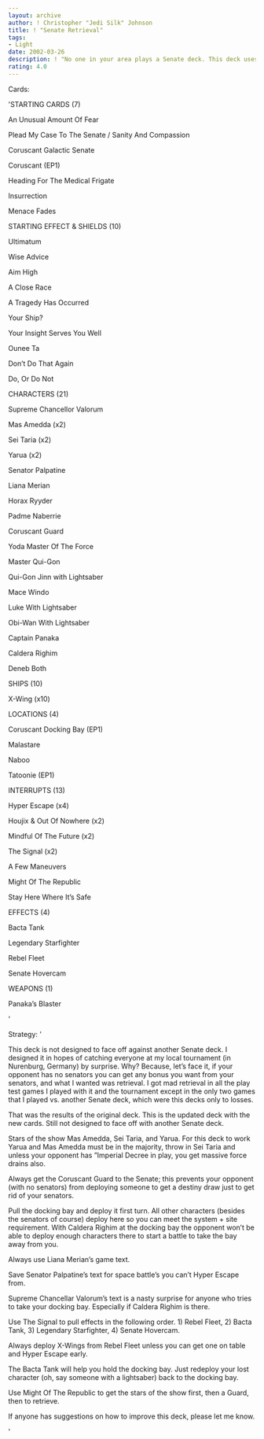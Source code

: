 ```yaml
---
layout: archive
author: ! Christopher "Jedi Silk" Johnson
title: ! "Senate Retrieval"
tags:
- Light
date: 2002-03-26
description: ! "No one in your area plays a Senate deck. This deck uses the senate to retrieve big time."
rating: 4.0
---
```

Cards: 

'STARTING CARDS (7) 

An Unusual Amount Of Fear

Plead My Case To The Senate / Sanity And Compassion 

Coruscant Galactic Senate 

Coruscant (EP1) 

Heading For The Medical Frigate 

Insurrection 

Menace Fades


STARTING EFFECT & SHIELDS (10)  

Ultimatum 

Wise Advice 

Aim High 

A Close Race 

A Tragedy Has Occurred 

Your Ship? 

Your Insight Serves You Well 

Ounee Ta 

Don’t Do That Again 

Do, Or Do Not 


CHARACTERS (21) 

Supreme Chancellor Valorum 

Mas Amedda (x2) 

Sei Taria (x2) 

Yarua (x2) 

Senator Palpatine 

Liana Merian 

Horax Ryyder 

Padme Naberrie

Coruscant Guard 

Yoda Master Of The Force 

Master Qui-Gon 

Qui-Gon Jinn with Lightsaber 

Mace Windo 

Luke With Lightsaber 

Obi-Wan With Lightsaber 

Captain Panaka 

Caldera Righim 

Deneb Both 


SHIPS (10) 

X-Wing (x10) 


LOCATIONS (4) 

Coruscant Docking Bay (EP1) 

Malastare 

Naboo 

Tatoonie (EP1) 


INTERRUPTS (13) 

Hyper Escape (x4) 

Houjix & Out Of Nowhere (x2) 

Mindful Of The Future (x2) 

The Signal (x2)

A Few Maneuvers 

Might Of The Republic 

Stay Here Where It’s Safe 


EFFECTS (4) 

Bacta Tank 

Legendary Starfighter 

Rebel Fleet 

Senate Hovercam


WEAPONS (1) 

Panaka’s Blaster 

'

Strategy: '

This deck is not designed to face off against another Senate deck. I designed it in hopes of catching everyone at my local tournament (in Nurenburg, Germany) by surprise. Why? Because, let’s face it, if your opponent has no senators you can get any bonus you want from your senators, and what I wanted was retrieval. I got mad retrieval in all the play test games I played with it and the tournament except in the only two games that I played vs. another Senate deck, which were this decks only to losses. 


That was the results of the original deck. This is the updated deck with the new cards. Still not designed to face off with another Senate deck.


Stars of the show Mas Amedda, Sei Taria, and Yarua. For this deck to work Yarua and Mas Amedda must be in the majority, throw in Sei Taria and unless your opponent has ”Imperial Decree in play, you get massive force drains also. 


Always get the Coruscant Guard to the Senate; this prevents your opponent (with no senators) from deploying someone to get a destiny draw just to get rid of your senators. 


Pull the docking bay and deploy it first turn. All other characters (besides the senators of course) deploy here so you can meet the system + site requirement. With Caldera Righim at the docking bay the opponent won’t be able to deploy enough characters there to start a battle to take the bay away from you. 


Always use Liana Merian’s game text. 


Save Senator Palpatine’s text for space battle’s you can’t Hyper Escape from. 


Supreme Chancellar Valorum’s text is a nasty surprise for anyone who tries to take your docking bay. Especially if Caldera Righim is there. 


Use The Signal to pull effects in the following order. 1) Rebel Fleet, 2) Bacta Tank, 3) Legendary Starfighter, 4) Senate Hovercam. 


Always deploy X-Wings from Rebel Fleet unless you can get one on table and Hyper Escape early. 


The Bacta Tank will help you hold the docking bay. Just redeploy your lost character (oh, say someone with a lightsaber) back to the docking bay.


Use Might Of The Republic to get the stars of the show first, then a Guard, then to retrieve. 


If anyone has suggestions on how to improve this deck, please let me know.

'